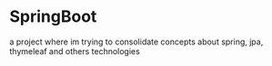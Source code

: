 # SpringBoot
a project where im trying to consolidate concepts about spring, jpa, thymeleaf and others technologies
